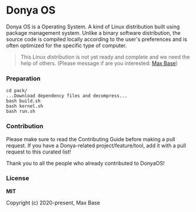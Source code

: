 # Donya OS

Donya OS is a Operating System. A kind of Linux distribution built using package management system. Unlike a binary software distribution, the source code is compiled locally according to the user's preferences and is often optimized for the specific type of computer.

> This Linux distribution is not yet ready and complete and we need the help of others. (Please message if are you interested: [Max Base](https://github.com/basemax))

### Preparation

```
cd pack/
...Download dependency files and decompress...
bash build.sh
bash kernel.sh
bash run.sh
```

### Contribution

Please make sure to read the Contributing Guide before making a pull request. If you have a Donya-related project/feature/tool, add it with a pull request to this curated list!

Thank you to all the people who already contributed to DonyaOS!

### License

**MIT**

Copyright (c) 2020-present, Max Base

